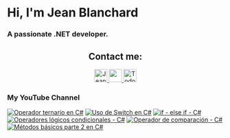    # Hi, I'm Jean Blanchard
### A passionate .NET developer.



<h2 align="center">Contact me:</h2>

<p align="center">
  <a href="https://www.linkedin.com/in/jeanpblanchard/">
    <img src="https://www.vectorlogo.zone/logos/linkedin/linkedin-icon.svg" alt="Jean Blanchard's LinkedIn Profile" height="30" width="30">
  </a>
      <a href="mailto:ijeanpierrebp@gmail.com">
    <img src="https://www.vectorlogo.zone/logos/gmail/gmail-icon.svg" height="30" width="30">
  </a>
  <a href="https://www.youtube.com/@todoconnet">
    <img src="https://www.vectorlogo.zone/logos/youtube/youtube-icon.svg" alt="Todo con .NET YouTube Channel" height="30" width="30">
  </a>
  


</p>


### My YouTube Channel
<!-- BEGIN YOUTUBE-CARDS -->
[![Operador ternario en C#](https://ytcards.demolab.com/?id=jiivqZllDEs&title=Operador+ternario+en+C%23&lang=en&timestamp=1727798286&background_color=%230d1117&title_color=%23ffffff&stats_color=%23dedede&max_title_lines=1&width=250&border_radius=5 "Operador ternario en C#")](https://www.youtube.com/watch?v=jiivqZllDEs)
[![Uso de Switch en C#](https://ytcards.demolab.com/?id=lUpDK1f_xvk&title=Uso+de+Switch+en+C%23&lang=en&timestamp=1727215225&background_color=%230d1117&title_color=%23ffffff&stats_color=%23dedede&max_title_lines=1&width=250&border_radius=5 "Uso de Switch en C#")](https://www.youtube.com/watch?v=lUpDK1f_xvk)
[![if - else if - C#](https://ytcards.demolab.com/?id=H0ldX82Eqbk&title=if+-+else+if+-+C%23&lang=en&timestamp=1727197219&background_color=%230d1117&title_color=%23ffffff&stats_color=%23dedede&max_title_lines=1&width=250&border_radius=5 "if - else if - C#")](https://www.youtube.com/watch?v=H0ldX82Eqbk)
[![Operadores lógicos condicionales - C#](https://ytcards.demolab.com/?id=wYWd9RwK83w&title=Operadores+l%C3%B3gicos+condicionales+-+C%23&lang=en&timestamp=1727105460&background_color=%230d1117&title_color=%23ffffff&stats_color=%23dedede&max_title_lines=1&width=250&border_radius=5 "Operadores lógicos condicionales - C#")](https://www.youtube.com/watch?v=wYWd9RwK83w)
[![Operador de comparación - C#](https://ytcards.demolab.com/?id=-g5U3ggk6k8&title=Operador+de+comparaci%C3%B3n+-+C%23&lang=en&timestamp=1727061279&background_color=%230d1117&title_color=%23ffffff&stats_color=%23dedede&max_title_lines=1&width=250&border_radius=5 "Operador de comparación - C#")](https://www.youtube.com/watch?v=-g5U3ggk6k8)
[![Métodos básicos parte 2 en C#](https://ytcards.demolab.com/?id=OgYEIJPPvJk&title=M%C3%A9todos+b%C3%A1sicos+parte+2+en+C%23&lang=en&timestamp=1727014502&background_color=%230d1117&title_color=%23ffffff&stats_color=%23dedede&max_title_lines=1&width=250&border_radius=5 "Métodos básicos parte 2 en C#")](https://www.youtube.com/watch?v=OgYEIJPPvJk)
<!-- END YOUTUBE-CARDS -->
